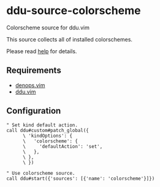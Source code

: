 # ddu-source-colorscheme

Colorscheme source for ddu.vim

This source collects all of installed colorschemes.

Please read [help](doc/ddu-source-colorscheme.txt) for details.

## Requirements

- [denops.vim](https://github.com/vim-denops/denops.vim)
- [ddu.vim](https://github.com/Shougo/ddu.vim)

## Configuration

```vim
" Set kind default action.
call ddu#custom#patch_global({
      \ 'kindOptions': {
      \   'colorscheme': {
      \     'defaultAction': 'set',
      \   },
      \ },
      \ })

" Use colorscheme source.
call ddu#start({'sources': [{'name': 'colorscheme'}]})
```
